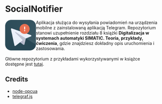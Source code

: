 # SocialNotifier

<img src="img/SocialNotifier_Icon.png" width="100" title="SocialNotifier application icon" align="left">
Aplikacja służąca do wysyłania powiadomień na urządzenia mobilne z zainstalowaną aplikacją Telegram. Repozytorium stanowi uzupełnienie rozdziału 8 książki <strong>Digitalizacja w systemach automatyki SIMATIC. Teoria, przykłady, ćwiczenia</strong>, gdzie znajdziesz dokładny opis uruchomienia i zastosowania.
<br><br>
Główne repozytorium z przykładami wykorzystywanymi w książce dostępne jest <a href="https://github.com/newshade/Digitalizacja-w-systemach-automatyki">tutaj</a>.

## Credits
- [node-opcua](https://github.com/node-opcua/node-opcua)
- [telegraf.js](https://github.com/telegraf/telegraf)
